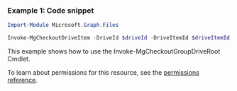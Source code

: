 ### Example 1: Code snippet

```powershellImport-Module Microsoft.Graph.Files

Invoke-MgCheckoutDriveItem -DriveId $driveId -DriveItemId $driveItemId
```
This example shows how to use the Invoke-MgCheckoutGroupDriveRoot Cmdlet.
To learn about permissions for this resource, see the [permissions reference](/graph/permissions-reference).

